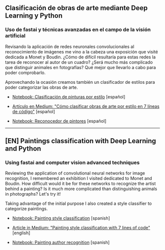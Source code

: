 ## Clasificación de obras de arte mediante Deep Learning y Python
### Uso de fastai y técnicas avanzadas en el campo de la visión artificial

Revisando la aplicación de redes neuronales convolucionales al reconocimiento de imágenes me vino a la cabeza una exposición que visité dedicada a Monet y Boudin. ¿Cómo de difícil resultaría para estas redes la tarea de reconocer al autor de un cuadro? ¿Será mucho más complicado que distinguir animales en fotografías? Qué mejor que llevarlo a cabo para poder comprobarlo.

Aprovechando la ocasión creamos también un clasificador de estilos para poder categorizar las obras de arte. 

* [Notebook:  Clasificación de pinturas por estilo](https://nbviewer.jupyter.org/github/pyjaime/guessed-artist/blob/master/guessed_style_v2_1.ipynb) [español]
* [Artículo en Medium: "Cómo clasificar obras de arte por estilo en 7 líneas de código"](https://medium.com/metadatos/c%C3%B3mo-clasificar-obras-de-arte-por-estilo-en-7-l%C3%ADneas-de-c%C3%B3digo-335b3d11fc43) [español]


* [Notebook:  Reconocedor de pintores](https://nbviewer.jupyter.org/github/pyjaime/guessed-artist/blob/master/guessed_artist.ipynb) [español]

--------------------------

## [EN] Paintings classification with Deep Learning and Python
### Using fastai and computer vision advanced techniques

Reviewing the application of convolutional neural networks for image recognition, I remembered an exhibition I visited dedicated to Monet and Boudin. How difficult would it be for these networks to recognize the artist behind a painting? Is it much more complicated than distinguishing animals in photographs? Let's try it!

Taking advantage of the initial purpose I also created a style classifier to categorize paintings.

* [Notebook:  Painting style classification](https://nbviewer.jupyter.org/github/pyjaime/guessed-artist/blob/master/guessed_style_v2_1.ipynb) [spanish]
* [Article in Medium: "Painting style classification with 7 lines of code"](https://medium.com/yottabytes/painting-style-classification-with-7-lines-of-code-6e7e81b3579?source=friends_link&sk=76b02cb1d54e351ce7076b9401b3742e) [english]


* [Notebook:  Painting author recognition](https://nbviewer.jupyter.org/github/pyjaime/guessed-artist/blob/master/guessed_artist.ipynb) [spanish]
